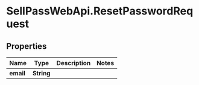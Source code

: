 # SellPassWebApi.ResetPasswordRequest

## Properties

Name | Type | Description | Notes
------------ | ------------- | ------------- | -------------
**email** | **String** |  | 


